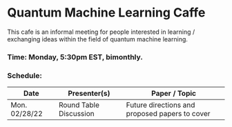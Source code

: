 # Quantum Machine Learning Caffe
This cafe is an informal meeting for people interested in learning / exchanging ideas within the field of quantum machine learning. 

### Time: Monday, 5:30pm EST, bimonthly. 

### Schedule: 
| Date           | Presenter(s)                        | Paper / Topic                                         |
| -------------- | ----------------------------------- | ----------------------------------------------------- |
| Mon. 02/28/22  | Round Table Discussion              | Future directions and proposed papers to cover        |

